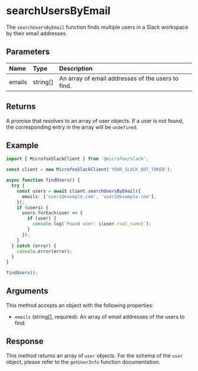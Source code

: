 # searchUsersByEmail

The `searchUsersByEmail` function finds multiple users in a Slack workspace by their email addresses.

## Parameters

| Name   | Type       | Description                                  |
| :----- | :--------- | :------------------------------------------- |
| emails | string[]   | An array of email addresses of the users to find. |

## Returns

A promise that resolves to an array of user objects. If a user is not found, the corresponding entry in the array will be `undefined`.

## Example

```typescript
import { MicrofoxSlackClient } from '@microfox/slack';

const client = new MicrofoxSlackClient('YOUR_SLACK_BOT_TOKEN');

async function findUsers() {
  try {
    const users = await client.searchUsersByEmail({
      emails: ['user1@example.com', 'user2@example.com'],
    });
    if (users) {
      users.forEach(user => {
        if (user) {
          console.log(`Found user: ${user.real_name}`);
        }
      });
    }
  } catch (error) {
    console.error(error);
  }
}

findUsers();
```

## Arguments

This method accepts an object with the following properties:

-   `emails` (string[], required): An array of email addresses of the users to find.

## Response

This method returns an array of `user` objects. For the schema of the `user` object, please refer to the `getUserInfo` function documentation. 